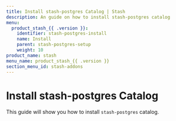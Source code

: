```yaml
---
title: Install stash-postgres Catalog | Stash
description: An guide on how to install stash-postgres catalog
menu:
  product_stash_{{ .version }}:
    identifier: stash-postgres-install
    name: Install
    parent: stash-postgres-setup
    weight: 10
product_name: stash
menu_name: product_stash_{{ .version }}
section_menu_id: stash-addons
---
```


# Install stash-postgres Catalog

This guide will show you how to install `stash-postgres` catalog.
